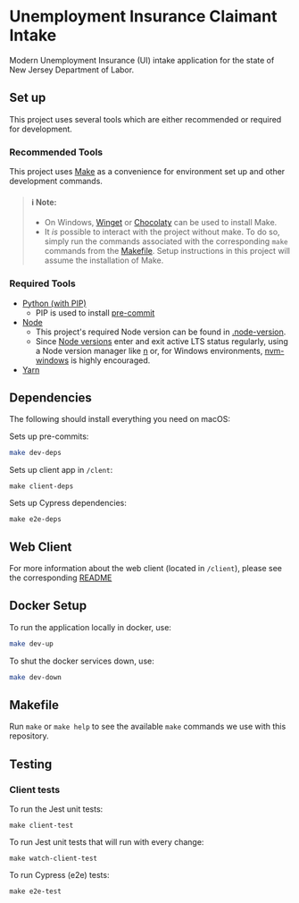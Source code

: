 # Unemployment Insurance Claimant Intake

Modern Unemployment Insurance (UI) intake application for the state of New Jersey Department of Labor.

## Set up

This project uses several tools which are either recommended or required for development.

### Recommended Tools

This project uses [Make](https://www.gnu.org/software/make/manual/make.html) as a convenience for environment set up
and other development commands.

> #### :information_source: Note:
>
> - On Windows, [Winget](https://docs.microsoft.com/en-us/windows/package-manager/winget/)
>   or [Chocolaty](https://chocolatey.org/) can be used to install Make.
> - It _is_ possible to interact with the project without make. To do so, simply run the commands associated with the
>   corresponding `make` commands from the [Makefile](./Makefile). Setup instructions in this project will assume the
>   installation of Make.

### Required Tools

- [Python (with PIP)](https://www.python.org/downloads/)
  - PIP is used to install [pre-commit](https://pre-commit.com/)
- [Node](https://nodejs.org/en/download/)
  - This project's required Node version can be found in [.node-version](./client/.node-version).
  - Since [Node versions](https://nodejs.org/en/about/releases/) enter and exit active LTS status regularly, using a
    Node version manager like [n](https://www.npmjs.com/package/n) or, for Windows environments,
    [nvm-windows](https://github.com/coreybutler/nvm-windows) is highly encouraged.
- [Yarn](https://classic.yarnpkg.com/lang/en/docs/install/)

## Dependencies

The following should install everything you need on macOS:

Sets up pre-commits:

```sh
make dev-deps
```

Sets up client app in `/clent`:

```
make client-deps
```

Sets up Cypress dependencies:

```
make e2e-deps
```

## Web Client

For more information about the web client (located in `/client`), please see the corresponding [README](./client/README.md)

## Docker Setup

To run the application locally in docker, use:

```sh
make dev-up
```

To shut the docker services down, use:

```sh
make dev-down
```

## Makefile

Run `make` or `make help` to see the available `make` commands we use with this
repository.

## Testing

### Client tests

To run the Jest unit tests:

```
make client-test
```

To run Jest unit tests that will run with every change:

```
make watch-client-test
```

To run Cypress (e2e) tests:

```
make e2e-test
```
